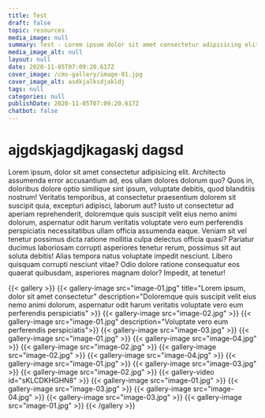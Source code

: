 ```yaml
---
title: Test
draft: false
topic: resources
media_image: null
summary: Test - Lorem ipsum dolor sit amet consectetur adipisicing elit. Autem, culpa?
media_image_alt: null
layout: null
date: 2020-11-05T07:09:20.617Z
cover_image: /cms-gallery/image-01.jpg
cover_image_alt: asdkjalksdjakldj
tags: null
categories: null
publishDate: 2020-11-05T07:09:20.617Z
chatbot: false
---
```


# ajgdskjagdjkagaskj dagsd

Lorem ipsum, dolor sit amet consectetur adipisicing elit. Architecto assumenda error accusantium ad, eos ullam dolores dolorum quo? Quos in, doloribus dolore optio similique sint ipsum, voluptate debitis, quod blanditiis nostrum! Veritatis temporibus, at consectetur praesentium dolorem sit suscipit quia, excepturi adipisci, laborum aut? Iusto ut consectetur ad aperiam reprehenderit, doloremque quis suscipit velit eius nemo animi dolorum, aspernatur odit harum veritatis voluptate vero eum perferendis perspiciatis necessitatibus ullam officia assumenda eaque. Veniam sit vel tenetur possimus dicta ratione mollitia culpa delectus officia quasi? Pariatur ducimus laboriosam corrupti asperiores tenetur rerum, possimus sit aut soluta debitis! Alias tempora natus voluptate impedit nesciunt. Libero quisquam corrupti nesciunt vitae? Odio dolore ratione consequatur eos quaerat quibusdam, asperiores magnam dolor? Impedit, at tenetur!

{{< gallery >}}
{{< gallery-image src="image-01.jpg" title="Lorem ipsum, dolor sit amet consectetur" description="Doloremque quis suscipit velit eius nemo animi dolorum, aspernatur odit harum veritatis voluptate vero eum perferendis perspiciatis" >}}
{{< gallery-image src="image-02.jpg" >}}
{{< gallery-image src="image-01.jpg" description="Voluptate vero eum perferendis perspiciatis">}}
{{< gallery-image src="image-03.jpg" >}}
{{< gallery-image src="image-01.jpg" >}}
{{< gallery-image src="image-04.jpg" >}}
{{< gallery-image src="image-02.jpg" >}}
{{< gallery-image src="image-02.jpg" >}}
{{< gallery-image src="image-04.jpg" >}}
{{< gallery-image src="image-01.jpg" >}}
{{< gallery-image src="image-03.jpg" >}}
{{< gallery-image src="image-02.jpg" >}}
{{< gallery-video id="sKLCDKHGHN8" >}}
{{< gallery-image src="image-01.jpg" >}}
{{< gallery-image src="image-03.jpg" >}}
{{< gallery-image src="image-04.jpg" >}}
{{< gallery-image src="image-03.jpg" >}}
{{< gallery-image src="image-01.jpg" >}}
{{< /gallery >}}
